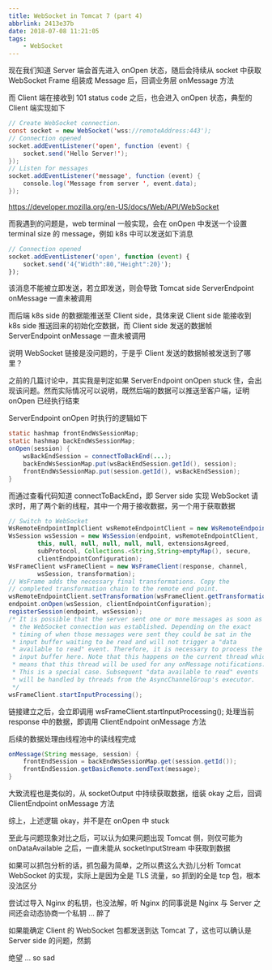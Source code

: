 ```yaml
---
title: WebSocket in Tomcat 7 (part 4)
abbrlink: 2413e37b
date: 2018-07-08 11:21:05
tags:
    - WebSocket
---
```


现在我们知道 Server 端会首先进入 onOpen 状态，随后会持续从 socket 中获取 WebSocket Frame 组装成 Message 后，回调业务层 onMessage 方法

而 Client 端在接收到 101 status code 之后，也会进入 onOpen 状态，典型的 Client 端实现如下

```java
// Create WebSocket connection.
const socket = new WebSocket('wss://remoteAddress:443');
// Connection opened
socket.addEventListener('open', function (event) {
    socket.send('Hello Server!');
});
// Listen for messages
socket.addEventListener('message', function (event) {
    console.log('Message from server ', event.data);
});
```

https://developer.mozilla.org/en-US/docs/Web/API/WebSocket

而我遇到的问题是，web terminal 一般实现，会在 onOpen 中发送一个设置 terminal size 的 message，例如 k8s 中可以发送如下消息

```javascript
// Connection opened
socket.addEventListener('open', function (event) {
    socket.send('4{"Width":80,"Height":20}');
});
```

该消息不能被立即发送，若立即发送，则会导致 Tomcat side ServerEndpoint onMessage 一直未被调用

而后端 k8s side 的数据能推送至 Client side，具体来说 Client side 能接收到 k8s side 推送回来的初始化空数据，而 Client side 发送的数据帧 ServerEndpoint onMessage 一直未被调用

说明 WebSocket 链接是没问题的，于是乎 Client 发送的数据帧被发送到了哪里？

之前的几篇讨论中，其实我是判定如果 ServerEndpoint onOpen stuck 住，会出现该问题。然而实际情况可以说明，既然后端的数据可以推送至客户端，证明 onOpen 已经执行结束

ServerEndpoint onOpen 时执行的逻辑如下

```java
static hashmap frontEndWsSessionMap;
static hashmap backEndWsSessionMap;
onOpen(session) {
    wsBackEndSession = connectToBackEnd(...);
    backEndWsSessionMap.put(wsBackEndSession.getId(), session);
    frontEndWsSessionMap.put(session.getId(), wsBackEndSession);
}
```

而通过查看代码知道 connectToBackEnd，即 Server side 实现 WebSocket 请求时，用了两个新的线程，其中一个用于接收数据，另一个用于获取数据

```java
// Switch to WebSocket
WsRemoteEndpointImplClient wsRemoteEndpointClient = new WsRemoteEndpointImplClient(channel);
WsSession wsSession = new WsSession(endpoint, wsRemoteEndpointClient,
        this, null, null, null, null, null, extensionsAgreed,
        subProtocol, Collections.<String,String>emptyMap(), secure,
        clientEndpointConfiguration);
WsFrameClient wsFrameClient = new WsFrameClient(response, channel,
        wsSession, transformation);
// WsFrame adds the necessary final transformations. Copy the
// completed transformation chain to the remote end point.
wsRemoteEndpointClient.setTransformation(wsFrameClient.getTransformation());
endpoint.onOpen(wsSession, clientEndpointConfiguration);
registerSession(endpoint, wsSession);
/* It is possible that the server sent one or more messages as soon as
 * the WebSocket connection was established. Depending on the exact
 * timing of when those messages were sent they could be sat in the
 * input buffer waiting to be read and will not trigger a "data
 * available to read" event. Therefore, it is necessary to process the
 * input buffer here. Note that this happens on the current thread which
 * means that this thread will be used for any onMessage notifications.
 * This is a special case. Subsequent "data available to read" events
 * will be handled by threads from the AsyncChannelGroup's executor.
 */
wsFrameClient.startInputProcessing();
```

链接建立之后，会立即调用 wsFrameClient.startInputProcessing(); 处理当前 response 中的数据，即调用 ClientEndpoint onMessage 方法

后续的数据处理由线程池中的读线程完成

```java
onMessage(String message, session) {
    frontEndSession = backEndWsSessionMap.get(session.getId());
    frontEndSession.getBasicRemote.sendText(message);
}
```

大致流程也是类似的，从 socketOutput 中持续获取数据，组装 okay 之后，回调 ClientEndpoint onMessage 方法

综上，上述逻辑 okay，并不是在 onOpen 中 stuck

至此与问题现象对比之后，可以认为如果问题出现 Tomcat 侧，则仅可能为 onDataAvailable 之后，一直未能从 socketInputStream 中获取到数据

如果可以抓包分析的话，抓包最为简单，之所以费这么大劲儿分析 Tomcat WebSocket 的实现，实际上是因为全是 TLS 流量，so 抓到的全是 tcp 包，根本没法区分

尝试过导入 Nginx 的私钥，也没法解，听 Nginx 的同事说是 Nginx 与 Server 之间还会动态协商一个私钥 … 醉了

如果能确定 Client 的 WebSocket 包都发送到达 Tomcat 了，这也可以确认是 Server side 的问题，然鹅

绝望 … so sad

